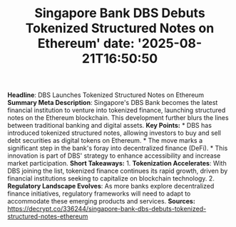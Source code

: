 ﻿---
title: "Singapore Bank DBS Debuts Tokenized Structured Notes on Ethereum'
date: '2025-08-21T16:50:50"
category: "Markets"
summary: ""
slug: "singapore bank dbs debuts tokenized structured notes on ethe"
source_urls:
  - "https://decrypt.co/336244/singapore-bank-dbs-debuts-tokenized-structured-notes-ethereum"
seo:
  title: "Singapore Bank DBS Debuts Tokenized Structured Notes on Ethereum | Hash n Hedge'
  description: '"
  keywords: ["news", "markets", "brief"]
---
**Headline**: DBS Launches Tokenized Structured Notes on Ethereum  **Summary Meta Description**: Singapore's DBS Bank becomes the latest financial institution to venture into tokenized finance, launching structured notes on the Ethereum blockchain. This development further blurs the lines between traditional banking and digital assets.  **Key Points:**  * DBS has introduced tokenized structured notes, allowing investors to buy and sell debt securities as digital tokens on Ethereum. * The move marks a significant step in the bank's foray into decentralized finance (DeFi). * This innovation is part of DBS' strategy to enhance accessibility and increase market participation.  **Short Takeaways:**  1. **Tokenization Accelerates**: With DBS joining the list, tokenized finance continues its rapid growth, driven by financial institutions seeking to capitalize on blockchain technology. 2. **Regulatory Landscape Evolves**: As more banks explore decentralized finance initiatives, regulatory frameworks will need to adapt to accommodate these emerging products and services.  **Sources:** https://decrypt.co/336244/singapore-bank-dbs-debuts-tokenized-structured-notes-ethereum 
